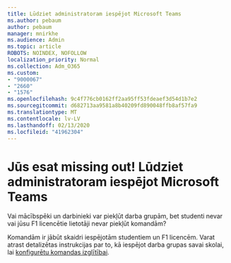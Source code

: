 ```yaml
---
title: Lūdziet administratoram iespējot Microsoft Teams
ms.author: pebaum
author: pebaum
manager: mnirkhe
ms.audience: Admin
ms.topic: article
ROBOTS: NOINDEX, NOFOLLOW
localization_priority: Normal
ms.collection: Adm_O365
ms.custom:
- "9000067"
- "2660"
- "1576"
ms.openlocfilehash: 9c4f776cb0162ff2aa95ff53fdeaef3d54d1b7e2
ms.sourcegitcommit: d682713aa9581a8b40209fd890048ffb8af57fa9
ms.translationtype: MT
ms.contentlocale: lv-LV
ms.lasthandoff: 02/13/2020
ms.locfileid: "41962304"
---
```

# <a name="youre-missing-out-ask-your-admin-to-enable-microsoft-teams"></a>Jūs esat missing out! Lūdziet administratoram iespējot Microsoft Teams

Vai mācībspēki un darbinieki var piekļūt darba grupām, bet studenti nevar vai jūsu F1 licencētie lietotāji nevar piekļūt komandām?

Komandām ir jābūt skaidri iespējotām studentiem un F1 licencēm. Varat atrast detalizētas instrukcijas par to, kā iespējot darba grupas savai skolai, lai [konfigurētu komandas izglītībai](https://docs.microsoft.com/microsoft-365/education/deploy/set-up-teams-for-education). 